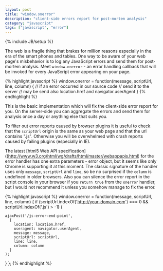```yaml
---
layout: post
title: "window.onerror"
description: "client-side errors report for post-mortem analysis"
category: "javascript"
tags: ["javascript", "error"]
---
```

{% include JB/setup %}

The web is a fragile thing that brakes for million reasons especially in the era of the smart phones and tables. One way to be aware of your web page's misbehavior is to log any JavaScript errors and send them for post-mortem analysis. Meet `window.onerror` - an error handling callback that will be invoked for every JavaScript error appearing on your page.

{% highlight javascript %}
window.onerror = function(message, scriptUrl, line, column) {
  // if an error occurred in our source code
  // send it to the server
  // may be send also location.href and navigator.userAgent
}
{% endhighlight %}

This is the basic implementation which will fix the client-side error report for you. On the server-side you can aggregate the errors and send them for analysis once a day or anything else that suits you.

To filter out error reports caused by browser plugins it is useful to check that the `scriptUrl` origin is the same as your web page and that the url contains ".js". Otherwise you will be overwhelmed with crash reports caused by failing plugins (especially in IE).

The latest [html5 Web API specification]((http://www.w3.org/html/wg/drafts/html/master/webappapis.html) for the error handler has one extra parameters - error object, but it seems like only Chrome is supporting it at this moment. The classic signature of the handler uses only `message`, `scriptUrl` and `line`, so be no surprised if the `column` is undefined in older browsers. Also you can silence the error report in the script console in your browser if you `return true` from the `onerror` handler, but I would not recommend it unless you somehow manage to fix the error.

{% highlight javascript %}
window.onerror = function(message, scriptUrl, line, column) {
  if (scriptUrl.indexOf('http://your-domain.com') === 0 
    && scriptUrl.indexOf('.js') > -1) {
    
    ajaxPost('/js-error-end-point',
      {
        location: location.href,
        useragent: navigator.userAgent,
        message: message,
        scriptUrl: scriptUrl,
        line: line,
        column: column
      }
    );
  }
};
{% endhighlight %}

